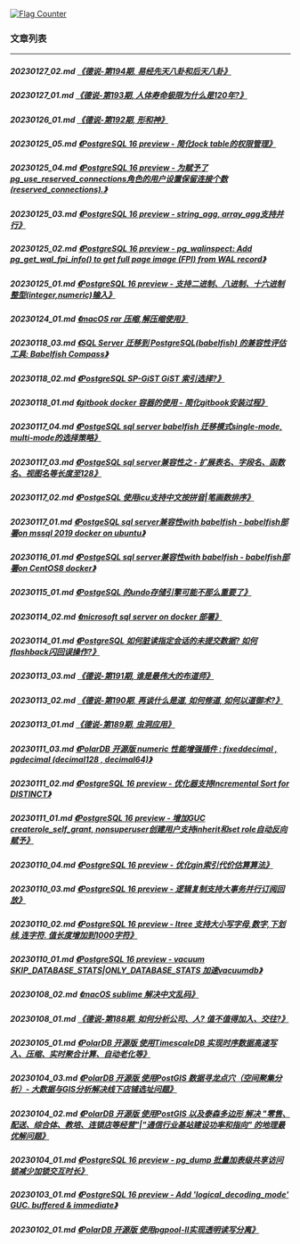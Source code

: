 <a rel="nofollow" href="http://info.flagcounter.com/h9V1"  ><img src="http://s03.flagcounter.com/count/h9V1/bg_FFFFFF/txt_000000/border_CCCCCC/columns_2/maxflags_12/viewers_0/labels_0/pageviews_0/flags_0/"  alt="Flag Counter"  border="0"  ></a>  
  
### 文章列表  
----  
##### 20230127_02.md   [《德说-第194期, 易经先天八卦和后天八卦》](20230127_02.md)  
##### 20230127_01.md   [《德说-第193期, 人体寿命极限为什么是120年?》](20230127_01.md)  
##### 20230126_01.md   [《德说-第192期, 形和神》](20230126_01.md)  
##### 20230125_05.md   [《PostgreSQL 16 preview - 简化lock table的权限管理》](20230125_05.md)  
##### 20230125_04.md   [《PostgreSQL 16 preview - 为赋予了pg_use_reserved_connections角色的用户设置保留连接个数(reserved_connections).》](20230125_04.md)  
##### 20230125_03.md   [《PostgreSQL 16 preview - string_agg, array_agg支持并行》](20230125_03.md)  
##### 20230125_02.md   [《PostgreSQL 16 preview - pg_walinspect: Add pg_get_wal_fpi_info() to get full page image (FPI) from WAL record》](20230125_02.md)  
##### 20230125_01.md   [《PostgreSQL 16 preview - 支持二进制、八进制、十六进制整型(integer,numeric)输入》](20230125_01.md)  
##### 20230124_01.md   [《macOS rar 压缩,解压缩使用》](20230124_01.md)  
##### 20230118_03.md   [《SQL Server 迁移到 PostgreSQL(babelfish) 的兼容性评估工具: Babelfish Compass》](20230118_03.md)  
##### 20230118_02.md   [《PostgreSQL SP-GiST GiST 索引选择?》](20230118_02.md)  
##### 20230118_01.md   [《gitbook docker 容器的使用 - 简化gitbook安装过程》](20230118_01.md)  
##### 20230117_04.md   [《PostgeSQL sql server babelfish 迁移模式single-mode, multi-mode的选择策略》](20230117_04.md)  
##### 20230117_03.md   [《PostgeSQL sql server兼容性之 - 扩展表名、字段名、函数名、视图名等长度至128》](20230117_03.md)  
##### 20230117_02.md   [《PostgeSQL 使用icu支持中文按拼音|笔画数排序》](20230117_02.md)  
##### 20230117_01.md   [《PostgeSQL sql server兼容性with babelfish - babelfish部署on mssql 2019 docker on ubuntu》](20230117_01.md)  
##### 20230116_01.md   [《PostgeSQL sql server兼容性with babelfish - babelfish部署on CentOS8 docker》](20230116_01.md)  
##### 20230115_01.md   [《PostgeSQL 的undo存储引擎可能不那么重要了》](20230115_01.md)  
##### 20230114_02.md   [《microsoft sql server on docker 部署》](20230114_02.md)  
##### 20230114_01.md   [《PostgreSQL 如何脏读指定会话的未提交数据? 如何flashback闪回误操作?》](20230114_01.md)  
##### 20230113_03.md   [《德说-第191期, 谁是最伟大的布道师》](20230113_03.md)  
##### 20230113_02.md   [《德说-第190期, 再谈什么是道, 如何修道, 如何以道御术?》](20230113_02.md)  
##### 20230113_01.md   [《德说-第189期, 虫洞应用》](20230113_01.md)  
##### 20230111_03.md   [《PolarDB 开源版 numeric 性能增强插件 : fixeddecimal , pgdecimal (decimal128 , decimal64)》](20230111_03.md)  
##### 20230111_02.md   [《PostgreSQL 16 preview - 优化器支持Incremental Sort for DISTINCT》](20230111_02.md)  
##### 20230111_01.md   [《PostgreSQL 16 preview - 增加GUC createrole_self_grant, nonsuperuser创建用户支持inherit和set role自动反向赋予》](20230111_01.md)  
##### 20230110_04.md   [《PostgreSQL 16 preview - 优化gin索引代价估算算法》](20230110_04.md)  
##### 20230110_03.md   [《PostgreSQL 16 preview - 逻辑复制支持大事务并行订阅回放》](20230110_03.md)  
##### 20230110_02.md   [《PostgreSQL 16 preview - ltree 支持大小写字母,数字,下划线,连字符. 值长度增加到1000字符》](20230110_02.md)  
##### 20230110_01.md   [《PostgreSQL 16 preview - vacuum SKIP_DATABASE_STATS|ONLY_DATABASE_STATS 加速vacuumdb》](20230110_01.md)  
##### 20230108_02.md   [《macOS sublime 解决中文乱码》](20230108_02.md)  
##### 20230108_01.md   [《德说-第188期, 如何分析公司、人? 值不值得加入、交往?》](20230108_01.md)  
##### 20230105_01.md   [《PolarDB 开源版 使用TimescaleDB 实现时序数据高速写入、压缩、实时聚合计算、自动老化等》](20230105_01.md)  
##### 20230104_03.md   [《PolarDB 开源版 使用PostGIS 数据寻龙点穴（空间聚集分析）- 大数据与GIS分析解决线下店铺选址问题》](20230104_03.md)  
##### 20230104_02.md   [《PolarDB 开源版 使用PostGIS 以及泰森多边形 解决 "零售、配送、综合体、教培、连锁店等经营"|"通信行业基站建设功率和指向" 的地理最优解问题》](20230104_02.md)  
##### 20230104_01.md   [《PostgreSQL 16 preview - pg_dump 批量加表级共享访问锁减少加锁交互时长》](20230104_01.md)  
##### 20230103_01.md   [《PostgreSQL 16 preview - Add 'logical_decoding_mode' GUC. buffered & immediate》](20230103_01.md)  
##### 20230102_01.md   [《PolarDB 开源版 使用pgpool-II实现透明读写分离》](20230102_01.md)  
